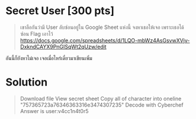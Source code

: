 # Secret User [300 pts]
> เขาลือกันว่ามี User ลับซ่อนอยู่ใน Google Sheet แห่งนี้ จงหาเธอให้เจอ เพราะเธอได้ซ่อน Flag เอาไว้ <br>
> https://docs.google.com/spreadsheets/d/1LQO-mbWz4AsGsvwXVjv-DxkndCAYX9PnGISqWt2qUzw/edit

อันนี้ก็ยังหาไม่เจอ เจอเมื่อไหร่เดี๋ยวมาเขียนเพิ่ม

# Solution
> Download file
> View secret sheet
> Copy all of character into oneline "757365723a76346363316e3474307235"
> Decode with Cyberchef
> Answer is user:v4cc1n4t0r5
